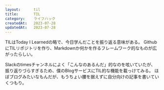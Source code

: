 ```yaml
---
layout:      til
title:       TIL
category:    ライフハック
createdAt:   2023-07-28
updatedAt:   2023-07-28
---
```


TILはToday I Learnedの略で、今日学んだことを振り返る意味がある。
GithubにTILリポジトリを作り、Markdownか何かを作るフレームワーク的なものが広がったらしい。

Slackのtimesチャンネルによく「こんなのあるんだ」的なのを呟いていたが、振り返りづらすぎるため、僕のBlogサービスにTIL的な機能を載っけてみる。
ほぼブログみたいなもんだが、もうちょい腰を据えずに自分向けの記事を書いていくつもり。
